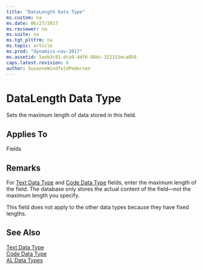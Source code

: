 ```yaml
---
title: "DataLength Data Type"
ms.custom: na
ms.date: 06/27/2017
ms.reviewer: na
ms.suite: na
ms.tgt_pltfrm: na
ms.topic: article
ms.prod: "dynamics-nav-2017"
ms.assetid: 5aeb3c81-dca9-4df6-98dc-322153eca056
caps.latest.revision: 6
author: SusanneWindfeldPedersen
---
```

# DataLength Data Type
Sets the maximum length of data stored in this field.  
  
## Applies To  
 Fields  
  
## Remarks  
 For [Text Data Type](devenv-text-data-type.md) and [Code Data Type](devenv-code-data-type.md) fields, enter the maximum length of the field. The database only stores the actual content of the field—not the maximum length you specify.  
  
 This field does not apply to the other data types because they have fixed lengths.  
  
## See Also  
 [Text Data Type](devenv-text-data-type.md)     
 [Code Data Type](devenv-code-data-type.md)  
 [AL Data Types](devenv-al-data-types.md)
 
 